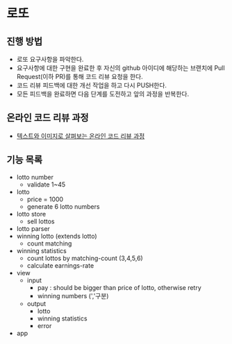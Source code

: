 # 로또
## 진행 방법
* 로또 요구사항을 파악한다.
* 요구사항에 대한 구현을 완료한 후 자신의 github 아이디에 해당하는 브랜치에 Pull Request(이하 PR)를 통해 코드 리뷰 요청을 한다.
* 코드 리뷰 피드백에 대한 개선 작업을 하고 다시 PUSH한다.
* 모든 피드백을 완료하면 다음 단계를 도전하고 앞의 과정을 반복한다.

## 온라인 코드 리뷰 과정
* [텍스트와 이미지로 살펴보는 온라인 코드 리뷰 과정](https://github.com/next-step/nextstep-docs/tree/master/codereview)

## 기능 목록
- lotto number
  - validate 1~45
- lotto
  - price = 1000 
  - generate 6 lotto numbers
- lotto store
  - sell lottos
- lotto parser
- winning lotto (extends lotto)
  - count matching
- winning statistics
  - count lottos by matching-count (3,4,5,6)
  - calculate earnings-rate
- view
  - input
    - pay : should be bigger than price of lotto, otherwise retry
    - winning numbers (','구분)
  - output
    - lotto
    - winning statistics
    - error
- app
